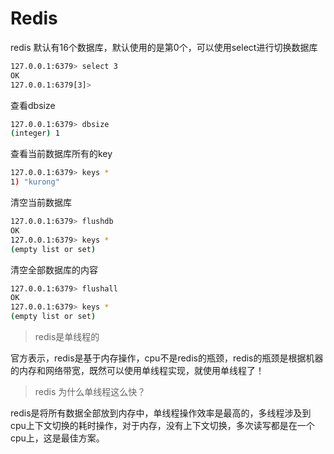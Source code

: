 # Redis

redis 默认有16个数据库，默认使用的是第0个，可以使用select进行切换数据库
~~~bash
127.0.0.1:6379> select 3
OK
127.0.0.1:6379[3]> 
~~~

查看dbsize
~~~bash
127.0.0.1:6379> dbsize
(integer) 1
~~~

查看当前数据库所有的key
~~~bash
127.0.0.1:6379> keys *
1) "kurong"
~~~

清空当前数据库
~~~bash
127.0.0.1:6379> flushdb
OK
127.0.0.1:6379> keys *
(empty list or set)
~~~

清空全部数据库的内容
~~~bash
127.0.0.1:6379> flushall
OK
127.0.0.1:6379> keys *
(empty list or set)
~~~

> redis是单线程的

官方表示，redis是基于内存操作，cpu不是redis的瓶颈，redis的瓶颈是根据机器的内存和网络带宽，既然可以使用单线程实现，就使用单线程了！

> redis 为什么单线程这么快？

redis是将所有数据全部放到内存中，单线程操作效率是最高的，多线程涉及到cpu上下文切换的耗时操作，对于内存，没有上下文切换，多次读写都是在一个cpu上，这是最佳方案。


